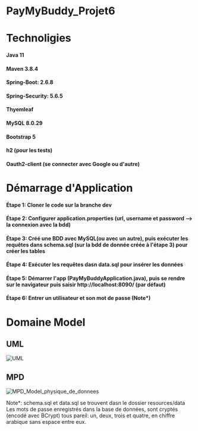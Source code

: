 # PayMyBuddy_Projet6

# Technoligies 
#### Java 11
#### Maven 3.8.4
#### Spring-Boot: 2.6.8
#### Spring-Security: 5.6.5
#### Thyemleaf
#### MySQL 8.0.29
#### Bootstrap 5
#### h2 (pour les tests)
#### Oauth2-client (se connecter avec Google ou d'autre)

# Démarrage d'Application
#### Étape 1: Cloner le code sur la branche dev
#### Étape 2: Configurer application.properties (url, username et password --> la connexion avec la bdd)
#### Étape 3: Créé une BDD avec MySQL(ou avec un autre), puis exécuter les requêtes dans schema.sql (sur la bdd de donnée créée à l'étape 3) pour créer les tables
#### Étape 4: Exécuter les requêtes dasn data.sql pour insérer les données
#### Étape 5: Démarrer l'app (PayMyBuddyApplication.java), puis se rendre sur le navigateur puis saisir http://localhost:8090/ (par défaut)
#### Étape 6: Entrer un utilisateur et son mot de passe (Note*)

# Domaine Model

## UML 
![UML](https://user-images.githubusercontent.com/90509456/178481078-28fa3d39-c077-4b02-862a-e66cfa8b77da.jpg)
## MPD
![MPD_Model_physique_de_donnees](https://user-images.githubusercontent.com/90509456/178481127-70c57ef5-7182-457c-8e59-54675a946644.jpg)


Note*:
schema.sql et data.sql se trouvent dasn le dossier resources/data
Les mots de passe enregistrés dans la base de données, sont cryptés (encodé avec BCrypt) tous pareil: un, deux, trois et quatre, en chiffre arabique sans espace entre eux.
